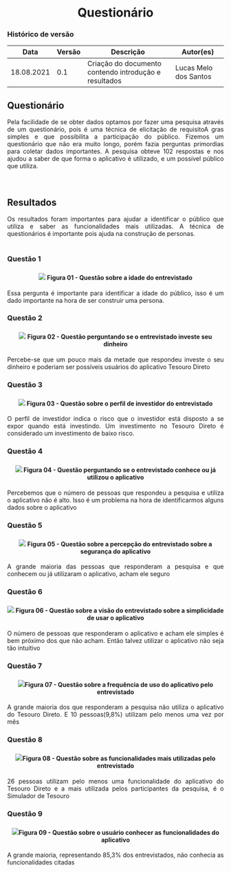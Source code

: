 # <center> Questionário


### Histórico de versão<br>

|Data | Versão | Descrição | Autor(es)|
| -- | -- | -- | -- |
| 18.08.2021 | 0.1 | Criação do documento contendo introdução e resultados| Lucas Melo dos Santos|



## Questionário

<div align="justify"> 
    Pela facilidade de se obter dados optamos por fazer uma pesquisa através de um questionário, pois é uma técnica de elicitação de requisitoA gras simples e que possibilita a participação do público.  
    Fizemos um questionário que não era muito longo, porém fazia perguntas primordias para coletar dados importantes. A pesquisa obteve 102 respostas e nos ajudou a saber de que forma o aplicativo é utilizado, e um possível público que utiliza.
<br><br>

</div><br>


## Resultados
<div align="justify"> 
Os resultados foram importantes para ajudar a identificar o público que utiliza e saber as funcionalidades mais utilizadas. A técnica de questionários é importante pois ajuda na construção de personas.


</div><br>



<div align="justify">

<h3> Questão 1<h3>
 
<h4 align = "center"><img src="/assets/form/idade.png">  Figura 01 - Questão sobre a idade do entrevistado</h4>


<p>Essa pergunta é importante para identificar a idade do público, isso é um dado importante na hora de ser construir uma persona. </p>


<h3> Questão 2<h3>
<h4 align = "center"><img src="/assets/form/investe_dinheiro.png"> Figura 02 - Questão perguntando se o entrevistado investe seu dinheiro </h4>



<p>Percebe-se que um pouco mais da metade que respondeu investe o seu dinheiro e poderiam ser possíveis usuários do aplicativo Tesouro Direto</p>

<h3>Questão 3<h3>

<h4 align = "center"><img src="/assets/form/perfil_investidor.png"> Figura 03 - Questão sobre o perfil de investidor do entrevistado </h4>


<p>O perfil de investidor indica o risco que o investidor está disposto a se expor quando está investindo. Um investimento no Tesouro Direto é considerado um investimento de baixo risco.</p>

<h3> Questão 4 <h3>

<h4 align = "center"><img src="/assets/form/utiliza.png"> Figura 04 - Questão perguntando se o entrevistado conhece ou já utilizou o aplicativo </h4>

<p> Percebemos que o número de pessoas que respondeu a pesquisa e utiliza o aplicativo não é alto. Isso é um problema na hora de identificarmos alguns dados sobre o aplicativo </p>

<h3> Questão 5 <h3>

<h4 align = "center"><img src="/assets/form/seguro.png"> Figura 05 - Questão sobre a percepção do entrevistado sobre a segurança do aplicativo </h4>

<p> A grande maioria das pessoas que responderam a pesquisa e que conhecem ou já utilizaram o aplicativo, acham ele seguro </p>

<h3> Questão 6<h3>


<h4 align = "center"><img src="/assets/form/simples.png"> Figura 06 - Questão sobre a visão do entrevistado sobre a simplicidade de usar o aplicativo </h4>

<p> O número de pessoas que responderam o aplicativo e acham ele simples é bem próximo dos que não acham. Então talvez utilizar o aplicativo não seja tão intuítivo</p>

<h3> Questão 7<h3>

<h4 align = "center"><img src="/assets/form/frequencia.png">Figura 07 - Questão sobre a frequência de uso do aplicativo pelo entrevistado </h4>

<p> A grande maioria dos que responderam a pesquisa não utiliza o aplicativo do Tesouro Direto. E 10 pessoas(9,8%) utilizam pelo menos uma vez por mês</p>

<h3> Questão 8<h3>

<h4 align = "center"><img src="/assets/form/funcionalidade.png">Figura 08 - Questão sobre as funcionalidades mais utilizadas pelo entrevistado </h4>


<p> 26 pessoas utilizam pelo menos uma funcionalidade do aplicativo do Tesouro Direto e a mais utilizada pelos participantes da pesquisa, é o Simulador de Tesouro</h4>

<h3> Questão 9<h3>

<h4 align = "center"A><img src="/assets/form/possui_funciona.png">Figura 09 - Questão sobre o usuário conhecer as funcionalidades do aplicativo </h4>

<p> A grande maioria, representando 85,3% dos entrevistados, não conhecia as funcionalidades citadas<p>

</div>
<br>

